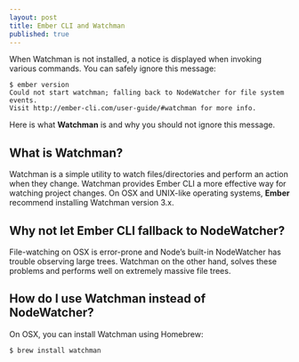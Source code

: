 ```yaml
---
layout: post
title: Ember CLI and Watchman
published: true
---
```

When Watchman is not installed, a notice is displayed when invoking various commands. You can safely ignore this message:

    $ ember version
    Could not start watchman; falling back to NodeWatcher for file system events.
    Visit http://ember-cli.com/user-guide/#watchman for more info.

Here is what **Watchman** is and why you should not ignore this message.

## What is Watchman? ##
Watchman is a simple utility to watch files/directories and perform an action when they change.
Watchman provides Ember CLI a more effective way for watching project changes. On OSX and UNIX-like operating systems, **Ember** recommend installing Watchman version 3.x.

## Why not let Ember CLI fallback to NodeWatcher? ##
File-watching on OSX is error-prone and Node’s built-in NodeWatcher has trouble observing large trees. Watchman on the other hand, solves these problems and performs well on extremely massive file trees.

## How do I use Watchman instead of NodeWatcher? ##
On OSX, you can install Watchman using Homebrew:

    $ brew install watchman
